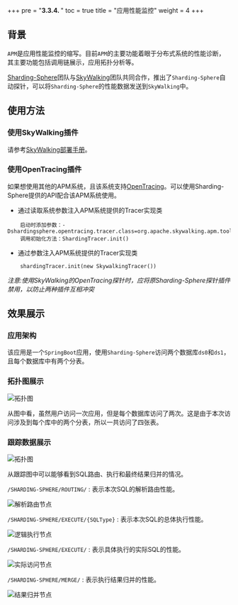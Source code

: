 +++
pre = "<b>3.3.4. </b>"
toc = true
title = "应用性能监控"
weight = 4
+++

## 背景

`APM`是应用性能监控的缩写。目前`APM`的主要功能着眼于分布式系统的性能诊断，其主要功能包括调用链展示，应用拓扑分析等。

[Sharding-Sphere](http://shardingsphere.io)团队与[SkyWalking](http://skywalking.io)团队共同合作，推出了`Sharding-Sphere`自动探针，可以将`Sharding-Sphere`的性能数据发送到`SkyWalking`中。

## 使用方法

### 使用SkyWalking插件

请参考[SkyWalking部署手册](https://github.com/apache/incubator-skywalking/blob/5.x/docs/cn/Quick-start-CN.md)。

### 使用OpenTracing插件

如果想使用其他的APM系统，且该系统支持[OpenTracing](http://opentracing.io)。可以使用Sharding-Sphere提供的API配合该APM系统使用。

* 通过读取系统参数注入APM系统提供的Tracer实现类
```
    启动时添加参数：-Dshardingsphere.opentracing.tracer.class=org.apache.skywalking.apm.toolkit.opentracing.SkywalkingTracer
    调用初始化方法：ShardingTracer.init()                          
```

* 通过参数注入APM系统提供的Tracer实现类 
```
    shardingTracer.init(new SkywalkingTracer())   
```

*注意:使用SkyWalking的OpenTracing探针时，应将原Sharding-Sphere探针插件禁用，以防止两种插件互相冲突*


## 效果展示

### 应用架构

该应用是一个`SpringBoot`应用，使用`Sharding-Sphere`访问两个数据库`ds0`和`ds1`，且每个数据库中有两个分表。

### 拓扑图展示

![拓扑图](http://ovfotjrsi.bkt.clouddn.com/apm/apm-topology-new.png)

从图中看，虽然用户访问一次应用，但是每个数据库访问了两次。这是由于本次访问涉及到每个库中的两个分表，所以一共访问了四张表。

### 跟踪数据展示

![拓扑图](http://ovfotjrsi.bkt.clouddn.com/apm/apm-trace-new.png)

从跟踪图中可以能够看到SQL路由、执行和最终结果归并的情况。

`/SHARDING-SPHERE/ROUTING/` : 表示本次SQL的解析路由性能。

![解析路由节点](http://ovfotjrsi.bkt.clouddn.com/apm/apm-route-span.png)

`/SHARDING-SPHERE/EXECUTE/{SQLType}` : 表示本次SQL的总体执行性能。

![逻辑执行节点](http://ovfotjrsi.bkt.clouddn.com/apm/apm-execute-overall-span.png)

`/SHARDING-SPHERE/EXECUTE/` : 表示具体执行的实际SQL的性能。

![实际访问节点](http://ovfotjrsi.bkt.clouddn.com/apm/apm-execute-span.png)

`/SHARDING-SPHERE/MERGE/` : 表示执行结果归并的性能。

![结果归并节点](http://ovfotjrsi.bkt.clouddn.com/apm/apm-merge-span.png)
